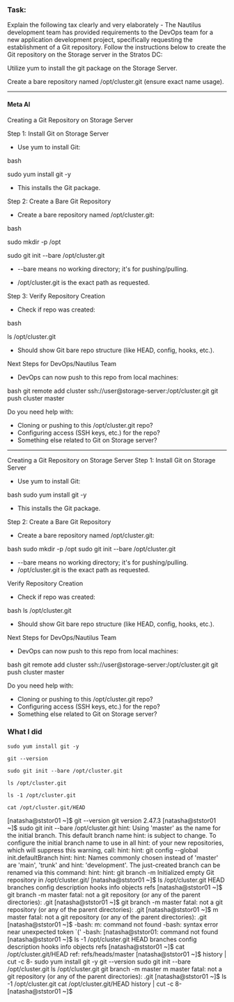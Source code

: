### Task: 

Explain the following tax clearly and very elaborately - The Nautilus development team has provided requirements to the DevOps team for a new application development project, specifically requesting the establishment of a Git repository. Follow the instructions below to create the Git repository on the Storage server in the Stratos DC:



Utilize yum to install the git package on the Storage Server.


Create a bare repository named /opt/cluster.git (ensure exact name usage).


----------------------

#### Meta AI

Creating a Git Repository on Storage Server

Step 1: Install Git on Storage Server

- Use yum to install Git:

bash

sudo yum install git -y

- This installs the Git package.

Step 2: Create a Bare Git Repository

- Create a bare repository named /opt/cluster.git:

bash

sudo mkdir -p /opt

sudo git init --bare /opt/cluster.git

- --bare means no working directory; it's for pushing/pulling.

- /opt/cluster.git is the exact path as requested.

Step 3: Verify Repository Creation

- Check if repo was created:

bash

ls /opt/cluster.git

- Should show Git bare repo structure (like HEAD, config, hooks, etc.).




Next Steps for DevOps/Nautilus Team
- DevOps can now push to this repo from local machines:

bash
git remote add cluster ssh://user@storage-server:/opt/cluster.git
git push cluster master


Do you need help with:
- Cloning or pushing to this /opt/cluster.git repo?
- Configuring access (SSH keys, etc.) for the repo?
- Something else related to Git on Storage server?

------------------------


Creating a Git Repository on Storage Server
Step 1: Install Git on Storage Server
- Use yum to install Git:

bash
sudo yum install git -y

- This installs the Git package.

Step 2: Create a Bare Git Repository
- Create a bare repository named /opt/cluster.git:

bash
sudo mkdir -p /opt
sudo git init --bare /opt/cluster.git

- --bare means no working directory; it's for pushing/pulling.
- /opt/cluster.git is the exact path as requested.

Verify Repository Creation
- Check if repo was created:

bash
ls /opt/cluster.git

- Should show Git bare repo structure (like HEAD, config, hooks, etc.).

Next Steps for DevOps/Nautilus Team
- DevOps can now push to this repo from local machines:

bash
git remote add cluster ssh://user@storage-server:/opt/cluster.git
git push cluster master


Do you need help with:
- Cloning or pushing to this /opt/cluster.git repo?
- Configuring access (SSH keys, etc.) for the repo?
- Something else related to Git on Storage server?

### What I did

```
sudo yum install git -y

git --version

sudo git init --bare /opt/cluster.git

ls /opt/cluster.git

ls -1 /opt/cluster.git

cat /opt/cluster.git/HEAD

```

[natasha@ststor01 ~]$ git --version
git version 2.47.3
[natasha@ststor01 ~]$ sudo git init --bare /opt/cluster.git
hint: Using 'master' as the name for the initial branch. This default branch name
hint: is subject to change. To configure the initial branch name to use in all
hint: of your new repositories, which will suppress this warning, call:
hint:
hint:   git config --global init.defaultBranch <name>
hint:
hint: Names commonly chosen instead of 'master' are 'main', 'trunk' and
hint: 'development'. The just-created branch can be renamed via this command:
hint:
hint:   git branch -m <name>
Initialized empty Git repository in /opt/cluster.git/
[natasha@ststor01 ~]$ ls /opt/cluster.git
HEAD  branches  config  description  hooks  info  objects  refs
[natasha@ststor01 ~]$ git branch -m master
fatal: not a git repository (or any of the parent directories): .git
[natasha@ststor01 ~]$ git branch -m master
fatal: not a git repository (or any of the parent directories): .git
[natasha@ststor01 ~]$ m master
fatal: not a git repository (or any of the parent directories): .git
[natasha@ststor01 ~]$ 
-bash: m: command not found
-bash: syntax error near unexpected token `('
-bash: [natasha@ststor01: command not found
[natasha@ststor01 ~]$ ls -1 /opt/cluster.git
HEAD
branches
config
description
hooks
info
objects
refs
[natasha@ststor01 ~]$ cat /opt/cluster.git/HEAD
ref: refs/heads/master
[natasha@ststor01 ~]$ history | cut -c 8-
sudo yum install git -y
git --version
sudo git init --bare /opt/cluster.git
ls /opt/cluster.git
git branch -m master
m master
fatal: not a git repository (or any of the parent directories): .git
[natasha@ststor01 ~]$ 
ls -1 /opt/cluster.git
cat /opt/cluster.git/HEAD
history | cut -c 8-
[natasha@ststor01 ~]$


